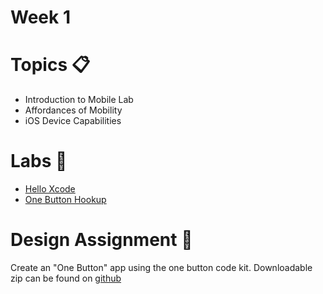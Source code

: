 # Week 1

# Topics 📋
  * Introduction to Mobile Lab
  * Affordances of Mobility
  * iOS Device Capabilities

# Labs 🔬
 * [Hello Xcode](labs/hello-xcode.md)
 * [One Button Hookup](labs/one-button-hookup.md)

# Design Assignment 📐
 Create an "One Button" app using the one button code kit. Downloadable zip can be found on [github](https://github.com/mobilelabclass/mobile-lab-one-button-kit)